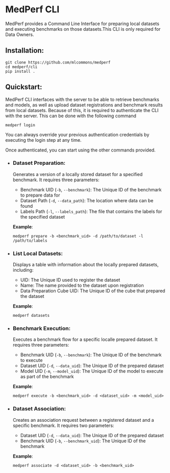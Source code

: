 # MedPerf CLI
MedPerf provides a Command Line Interface for preparing local datasets and executing benchmarks on those datasets.This CLI is only required for Data Owners.

## Installation:
```
git clone https://github.com/mlcommons/medperf
cd medperf/cli
pip install .
```

## Quickstart:
MedPerf CLI interfaces with the server to be able to retrieve benchmarks and models, as well as upload dataset registrations and benchmark results from local datasets. Because of this, it is required to authenticate the CLI with the server. This can be done with the following command

```
medperf login
```

You can always override your previous authentication credentials by executing the login step at any time.

Once authenticated, you can start using the other commands provided.

- ### __Dataset Preparation__:
    Generates a version of a locally stored dataset for a specified benchmark. It requires three parameters:
    - Benchmark UID (`-b`, `--benchmark`): The Unique ID of the benchmark to prepare data for
    - Dataset Path (`-d`, `--data_path`): The location where data can be found
    - Labels Path (`-l`, `--labels_path`): The file that contains the labels for the specified dataset

    __Example__:
    ```
    medperf prepare -b <benchmark_uid> -d /path/to/dataset -l /path/to/labels
    ```
- ### __List Local Datasets__:
    Displays a table with information about the locally prepared datasets, including:
    - UID: The Unique ID used to register the dataset
    - Name: The name provided to the dataset upon registration
    - Data Preparation Cube UID: The Unique ID of the cube that prepared the dataset

    __Example__:
    ```
    medperf datasets
    ```
- ### __Benchmark Execution__:
    Executes a benchmark flow for a specific localle prepared dataset. It requires three parameters:
    - Benchmark UID (`-b`, `--benchmark`): The Unique ID of the benchmark to execute
    - Dataset UID (`-d`, `--data_uid`): The Unique ID of the prepared dataset
    - Model UID (`-m`, `--model_uid`): The Unique ID of the model to execute as part of the benchmark

    __Example__:
    ```
    medperf execute -b <benchmark_uid> -d <dataset_uid> -m <model_uid>
    ```
- ### __Dataset Association__:
    Creates an association request between a registered dataset and a specific benchmark. It requires two parameters:
    - Dataset UID (`-d`, `--data_uid`): The Unique ID of the prepared dataset
    - Benchmark UID (`-b`, `--benchmark_uid`): The Unique ID of the benchmark

    __Example__:
    ```
    medperf associate -d <dataset_uid> -b <benchmark_uid>
    ```